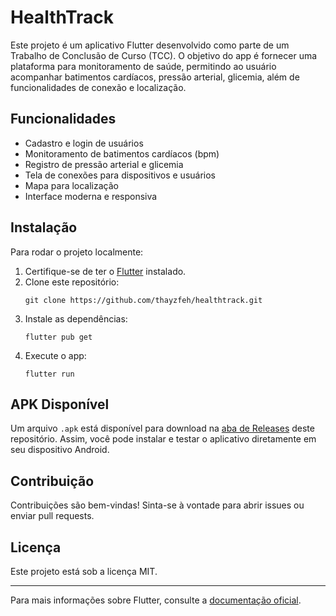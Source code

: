 # HealthTrack

Este projeto é um aplicativo Flutter desenvolvido como parte de um Trabalho de Conclusão de Curso (TCC). O objetivo do app é fornecer uma plataforma para monitoramento de saúde, permitindo ao usuário acompanhar batimentos cardíacos, pressão arterial, glicemia, além de funcionalidades de conexão e localização.

## Funcionalidades

- Cadastro e login de usuários
- Monitoramento de batimentos cardíacos (bpm)
- Registro de pressão arterial e glicemia
- Tela de conexões para dispositivos e usuários
- Mapa para localização
- Interface moderna e responsiva

## Instalação

Para rodar o projeto localmente:

1. Certifique-se de ter o [Flutter](https://flutter.dev/docs/get-started/install) instalado.
2. Clone este repositório:
   ```
   git clone https://github.com/thayzfeh/healthtrack.git
   ```
3. Instale as dependências:
   ```
   flutter pub get
   ```
4. Execute o app:
   ```
   flutter run
   ```

## APK Disponível

Um arquivo `.apk` está disponível para download na [aba de Releases](https://github.com/thayzfeh/healthtrack/releases) deste repositório. Assim, você pode instalar e testar o aplicativo diretamente em seu dispositivo Android.

## Contribuição

Contribuições são bem-vindas! Sinta-se à vontade para abrir issues ou enviar pull requests.

## Licença

Este projeto está sob a licença MIT.

---

Para mais informações sobre Flutter, consulte a [documentação oficial](https://docs.flutter.dev/).
```
